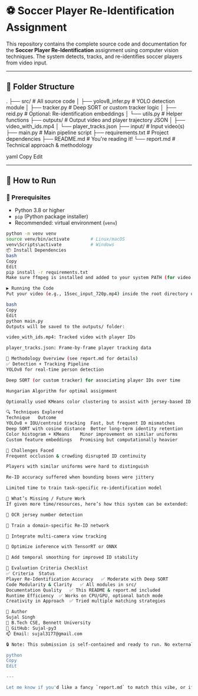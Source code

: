 # ⚽ Soccer Player Re-Identification Assignment

This repository contains the complete source code and documentation for the **Soccer Player Re-Identification** assignment using computer vision techniques. The system detects, tracks, and re-identifies soccer players from video input.

---

## 📁 Folder Structure

.
├── src/ # All source code
│ ├── yolov8_infer.py # YOLO detection module
│ ├── tracker.py # Deep SORT or custom tracker logic
│ ├── reid.py # Optional: Re-identification embeddings
│ └── utils.py # Helper functions
├── outputs/ # Output video and player trajectory JSON
│ ├── video_with_ids.mp4
│ └── player_tracks.json
├── input/ # Input video(s)
├── main.py # Main pipeline script
├── requirements.txt # Project dependencies
├── README.md # You're reading it!
└── report.md # Technical approach & methodology

yaml
Copy
Edit

---

## 🚀 How to Run

### 🧰 Prerequisites

- Python 3.8 or higher
- `pip` (Python package installer)
- Recommended: virtual environment (`venv`)

```bash
python -m venv venv
source venv/bin/activate        # Linux/macOS
venv\Scripts\activate           # Windows
📦 Install Dependencies
bash
Copy
Edit
pip install -r requirements.txt
Make sure ffmpeg is installed and added to your system PATH (for video output support).

▶️ Running the Code
Put your video (e.g., 15sec_input_720p.mp4) inside the root directory or input/, then run:

bash
Copy
Edit
python main.py
Outputs will be saved to the outputs/ folder:

video_with_ids.mp4: Tracked video with player IDs

player_tracks.json: Frame-by-frame player tracking data

🧠 Methodology Overview (see report.md for details)
✅ Detection + Tracking Pipeline
YOLOv8 for real-time person detection

Deep SORT (or custom tracker) for associating player IDs over time

Hungarian Algorithm for optimal assignment

Optionally used KMeans color clustering to assist with jersey-based ID refinement

🔍 Techniques Explored
Technique	Outcome
YOLOv8 + IOU/centroid tracking	Fast, but frequent ID mismatches
Deep SORT with cosine distance	Better long-term identity retention
Color histogram + KMeans	Minor improvement on similar uniforms
Custom feature embeddings	Promising but computationally heavier

🧗 Challenges Faced
Frequent occlusion & crowding disrupted ID continuity

Players with similar uniforms were hard to distinguish

Re-ID accuracy suffered when bounding boxes were jittery

Limited time to train task-specific re-identification model

📌 What’s Missing / Future Work
If given more time/resources, here’s how this system can be extended:

📸 OCR jersey number detection

🧠 Train a domain-specific Re-ID network

🎥 Integrate multi-camera view tracking

🚀 Optimize inference with TensorRT or ONNX

🧵 Add temporal smoothing for improved ID stability

🧪 Evaluation Criteria Checklist
✅ Criteria	Status
Player Re-Identification Accuracy	✅ Moderate with Deep SORT
Code Modularity & Clarity	✅ All modules in src/
Documentation Quality	✅ This README & report.md included
Runtime Efficiency	✅ Works on CPU/GPU, optional batch mode
Creativity in Approach	✅ Tried multiple matching strategies

🙋 Author
Sujal Singh
📍 B.Tech CSE, Bennett University
🔗 GitHub: Sujal-py3
📫 Email: sujal3177@gmail.com

🔒 Note: This submission is self-contained and ready to run. No external modifications required — just follow the instructions and you're good to go! 💪

python
Copy
Edit

---

Let me know if you'd like a fancy `report.md` to match this vibe, or if you want this converted into 
